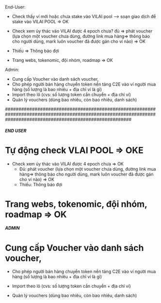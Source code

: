 End-User:

-   Check thấy ví mới hoặc chưa stake vào VILAI pool --> soạn giao dịch để stake vào VILAI POOL => OK

-   Check xem ủy thác vào VILAI được 4 epoch chưa? đủ => phát voucher (lựa chọn một voucher chưa dùng, đường link mua hàng=> thông báo cho người dùng, mark luôn voucher đã được gán cho ví nào) => OK
-   Thiếu => Thông báo đợi

-   Trang webs, tokenomic, đội nhóm, roadmap => OK

Admin:

-   Cung cấp Voucher vào danh sách voucher,
-   Cho phép người bán hàng chuyển token nền tảng C2E vào ví người mua hàng (số lượng là bao nhiêu + địa chỉ ví là gì)
-   Import theo lô (cvs: số lượng token cần chuyển + địa chỉ ví)
-   Quản lý vouchers (dùng bao nhiêu, còn bao nhiêu, danh sách)

###############################################################################################################################################################

##### END USER

# Tự động check VLAI POOL => OKE

-   Check xem ủy thác vào VILAI được 4 epoch chưa => OK
    -   Đủ: phát voucher (lựa chọn một voucher chưa dùng, đường link mua hàng=> thông báo cho người dùng, mark luôn voucher đã được gán cho ví nào) => OK
    -   Thiếu: Thông báo đợi
# Trang webs, tokenomic, đội nhóm, roadmap => OK

##### ADMIN

#   Cung cấp Voucher vào danh sách voucher,
-   Cho phép người bán hàng chuyển token nền tảng C2E vào ví người mua hàng (số lượng là bao nhiêu + địa chỉ ví là gì)

-   Import theo lô (cvs: số lượng token cần chuyển + địa chỉ ví)
-   Quản lý vouchers (dùng bao nhiêu, còn bao nhiêu, danh sách)
